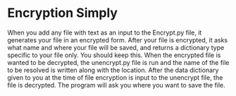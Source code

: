 # Encryption Simply
 When you add any file with text as an input to the Encrypt.py file, it generates your file in an encrypted form.
 After your file is encrypted, it asks what name and where your file will be saved, and returns a dictionary type specific to your file only. You should keep this.
 When the encrypted file is wanted to be decrypted, the unencrypt.py file is run and the name of the file to be resolved is written along with the location.
After the data dictionary given to you at the time of file encryption is input to the unencrypt file, the file is decrypted. The program will ask you where you want to save the file.
